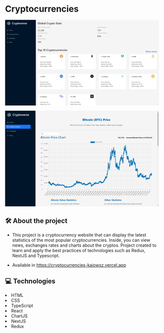 # Cryptocurrencies

![Homepage screenshot](https://github.com/kaiowsz/cryptocurrencies/blob/main/public/readme.png)

![Charts](https://github.com/kaiowsz/cryptocurrencies/blob/main/public/chart.png)

## :hammer_and_wrench: About the project

- This project is a cryptocurrency website that can display the latest statistics of the most popular cryptocurrencies. Inside, you can view news, exchanges rates and charts about the cryptos. Project created to learn and apply the best practices of technologies such as Redux, NextJS and Typescript.

- Available in https://cryptocurrencies-kaiowsz.vercel.app

## :computer: Technologies

<li>HTML</li>
<li>CSS</li>
<li>TypeScript</li>
<li>React</li>
<li>ChartJS</li>
<li>NextJS</li>
<li>Redux</li>
